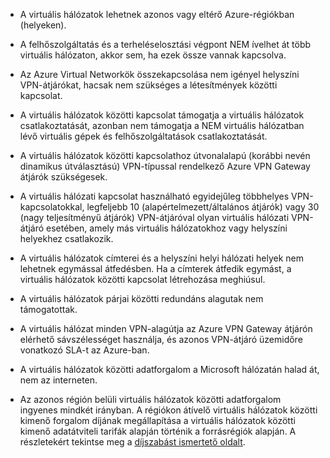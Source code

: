 - A virtuális hálózatok lehetnek azonos vagy eltérő Azure-régiókban (helyeken).

- A felhőszolgáltatás és a terheléselosztási végpont NEM ívelhet át több virtuális hálózaton, akkor sem, ha ezek össze vannak kapcsolva.

- Az Azure Virtual Networkök összekapcsolása nem igényel helyszíni VPN-átjárókat, hacsak nem szükséges a létesítmények közötti kapcsolat.

- A virtuális hálózatok közötti kapcsolat támogatja a virtuális hálózatok csatlakoztatását, azonban nem támogatja a NEM virtuális hálózatban lévő virtuális gépek és felhőszolgáltatások csatlakoztatását.

- A virtuális hálózatok közötti kapcsolathoz útvonalalapú (korábbi nevén dinamikus útválasztású) VPN-típussal rendelkező Azure VPN Gateway átjárók szükségesek. 

- A virtuális hálózati kapcsolat használható egyidejűleg többhelyes VPN-kapcsolatokkal, legfeljebb 10 (alapértelmezett/általános átjárók) vagy 30 (nagy teljesítményű átjárók) VPN-átjáróval olyan virtuális hálózati VPN-átjáró esetében, amely más virtuális hálózatokhoz vagy helyszíni helyekhez csatlakozik.

- A virtuális hálózatok címterei és a helyszíni helyi hálózati helyek nem lehetnek egymással átfedésben. Ha a címterek átfedik egymást, a virtuális hálózatok közötti kapcsolat létrehozása meghiúsul.

- A virtuális hálózatok párjai közötti redundáns alagutak nem támogatottak.

- A virtuális hálózat minden VPN-alagútja az Azure VPN Gateway átjárón elérhető sávszélességet használja, és azonos VPN-átjáró üzemidőre vonatkozó SLA-t az Azure-ban.

- A virtuális hálózatok közötti adatforgalom a Microsoft hálózatán halad át, nem az interneten.

- Az azonos régión belüli virtuális hálózatok közötti adatforgalom ingyenes mindkét irányban. A régiókon átívelő virtuális hálózatok közötti kimenő forgalom díjának megállapítása a virtuális hálózatok közötti kimenő adatátviteli tarifák alapján történik a forrásrégiók alapján. A részletekért tekintse meg a [díjszabást ismertető oldalt](https://azure.microsoft.com/pricing/details/vpn-gateway/).


<!--HONumber=sep16_HO1-->


